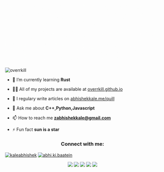 
<img src="./github-banner.gif" alt="overrkill-banner" />

<p align="left"> <img src="https://komarev.com/ghpvc/?username=overrkill" alt="overrkill" /> </p>

- 🌱 I’m currently learning **Rust**

- 👨‍💻 All of my projects are available at [overrkill.github.io](overrkill.github.io)

- 📝 I regulary write articles on [abhishekkale.me/quill](abhishekkale.me/quill)

- 💬 Ask me about **C++,Python,Javascript**

- 📫 How to reach me **zabhishekkale@gmail.com**

- ⚡ Fun fact **sun is a star**

<p align="left">
<h3 align="center">Connect with me:</h3>
<a href="https://linkedin.com/in/kaleabhishek" target="blank"><img align="center" src="https://cdn.jsdelivr.net/npm/simple-icons@3.0.1/icons/linkedin.svg" alt="kaleabhishek" height="30" width="40" /></a>
<a href="https://instagram.com/abhi.ki.baatein" target="blank"><img align="center" src="https://cdn.jsdelivr.net/npm/simple-icons@3.0.1/icons/instagram.svg" alt="abhi.ki.baatein" height="30" width="40" /></a>
</p>


<p align="center"> 
<img src="https://img.shields.io/badge/c++%20-%2300599C.svg?&style=for-the-badge&logo=c%2B%2B&ogoColor=white"/>
<img src="https://img.shields.io/badge/python%20-%2314354C.svg?&style=for-the-badge&logo=python&logoColor=white"/>
<img src="https://img.shields.io/badge/node.js%20-%2343853D.svg?&style=for-the-badge&logo=node.js&logoColor=white"/>
<img src="https://img.shields.io/badge/rust-%23000000.svg?&style=for-the-badge&logo=rust&logoColor=white"/>
<img src="https://img.shields.io/badge/shell_script%20-%23121011.svg?&style=for-the-badge&logo=gnu-bash&logoColor=white"/>
</p>

<!--START_SECTION:waka-->
<!--END_SECTION:waka-->
